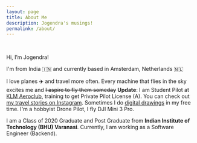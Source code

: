 ```yaml
---
layout: page
title: About Me
description: Jogendra's musings!
permalink: /about/
---
```

<br>

Hi, I’m Jogendra!

I'm from India 🇮🇳 and currently based in Amsterdam, Netherlands 🇳🇱

I love planes ✈️ and travel more often. Every machine that flies in the sky excites me and ~~I aspire to fly them someday~~ **Update**: I am Student Pilot at [KLM Aeroclub](https://klmaeroclub.com), training to get Private Pilot License (A). You can check out [my travel stories on Instagram](https://www.instagram.com/jogendrafx/). Sometimes I do [digital drawings](http://instagram.com/flyways.io/) in my free time. I'm a hobbyist Drone Pilot, I fly DJI Mini 3 Pro.

I am a Class of 2020 Graduate and Post Graduate from **Indian Institute of Technology (BHU) Varanasi**. Currently, I am working as a Software Engineer (Backend).

<br>
<div align="left">
<p>
<a href="https://github.com/jogendra"><i class="fa fa-github" aria-hidden="true" style="font-size:32px;color:#b28900"></i></a>
&nbsp; &nbsp; &nbsp;
<a href="https://twitter.com/jogendrafx"><i class="fa fa-twitter" aria-hidden="true" style="font-size:32px;color:#b28900"></i></a>
&nbsp; &nbsp; &nbsp;
<a href="https://www.linkedin.com/in/jogendrafx/"><i class="fa fa-linkedin" aria-hidden="true" style="font-size:32px;color:#b28900"></i></a>
&nbsp; &nbsp; &nbsp;
<a href="https://www.instagram.com/jogendrafx/"><i class="fa fa-instagram" aria-hidden="true" style="font-size:32px;color:#b28900"></i></a>
&nbsp; &nbsp; &nbsp;
</p>
</div>
 
